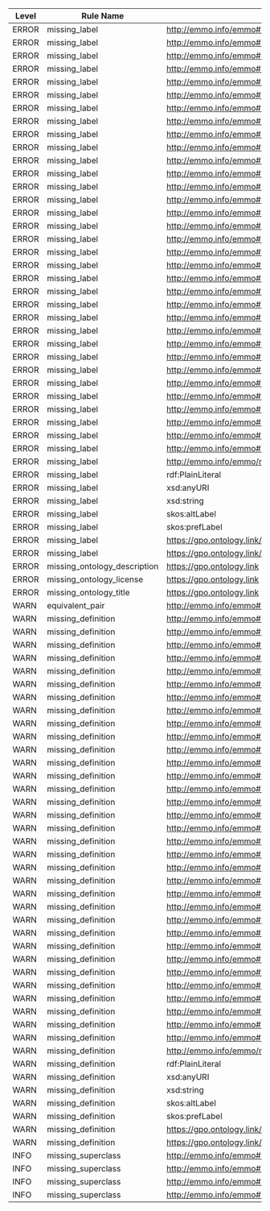 | Level | Rule Name | Subject | Property | Value |
| --- | --- | --- | --- | --- |
| ERROR | missing_label | http://emmo.info/emmo#EMMO_057e7d57_aff0_49de_911a_8861d85cef40 | rdfs:label |  |
| ERROR | missing_label | http://emmo.info/emmo#EMMO_08cb807c_e626_447b_863f_e2835540e918 | rdfs:label |  |
| ERROR | missing_label | http://emmo.info/emmo#EMMO_13191289_6c2b_4741_93e1_82d53bd0e703 | rdfs:label |  |
| ERROR | missing_label | http://emmo.info/emmo#EMMO_17e27c22_37e1_468c_9dd7_95e137f73e7f | rdfs:label |  |
| ERROR | missing_label | http://emmo.info/emmo#EMMO_3f2e4ac2_8ef3_4a14_b826_60d37f15f8ee | rdfs:label |  |
| ERROR | missing_label | http://emmo.info/emmo#EMMO_3f9ae00e_810c_4518_aec2_7200e424cf68 | rdfs:label |  |
| ERROR | missing_label | http://emmo.info/emmo#EMMO_4207e895_8b83_4318_996a_72cfb32acd94 | rdfs:label |  |
| ERROR | missing_label | http://emmo.info/emmo#EMMO_53e5b1e1_6026_4ddc_8a4a_3aaaa5fdbdb7 | rdfs:label |  |
| ERROR | missing_label | http://emmo.info/emmo#EMMO_5b2222df_4da6_442f_8244_96e9e45887d1 | rdfs:label |  |
| ERROR | missing_label | http://emmo.info/emmo#EMMO_5c68497d_2544_4cd4_897b_1ea783c9f6fe | rdfs:label |  |
| ERROR | missing_label | http://emmo.info/emmo#EMMO_5ceab41b_2aea_4041_9e9c_a243f7562cee | rdfs:label |  |
| ERROR | missing_label | http://emmo.info/emmo#EMMO_646cdc47_f955_4da3_9398_9aac0edf48a6 | rdfs:label |  |
| ERROR | missing_label | http://emmo.info/emmo#EMMO_6b7276a4_4b9d_440a_b577_0277539c0fc4 | rdfs:label |  |
| ERROR | missing_label | http://emmo.info/emmo#EMMO_705f27ae_954c_4f13_98aa_18473fc52b25 | rdfs:label |  |
| ERROR | missing_label | http://emmo.info/emmo#EMMO_70dac51e_bddd_48c2_8a98_7d8395e91fc2 | rdfs:label |  |
| ERROR | missing_label | http://emmo.info/emmo#EMMO_70fe84ff_99b6_4206_a9fc_9a8931836d84 | rdfs:label |  |
| ERROR | missing_label | http://emmo.info/emmo#EMMO_7afbed84_7593_4a23_bd88_9d9c6b04e8f6 | rdfs:label |  |
| ERROR | missing_label | http://emmo.info/emmo#EMMO_89a0c87c_0804_4013_937a_6fe234d9499c | rdfs:label |  |
| ERROR | missing_label | http://emmo.info/emmo#EMMO_8e52c42b_e879_4473_9fa1_4b23428b392b | rdfs:label |  |
| ERROR | missing_label | http://emmo.info/emmo#EMMO_90ae56e4_d197_49b6_be1a_0049e4756606 | rdfs:label |  |
| ERROR | missing_label | http://emmo.info/emmo#EMMO_9380ab64_0363_4804_b13f_3a8a94119a76 | rdfs:label |  |
| ERROR | missing_label | http://emmo.info/emmo#EMMO_967080e5_2f42_4eb2_a3a9_c58143e835f9 | rdfs:label |  |
| ERROR | missing_label | http://emmo.info/emmo#EMMO_9cb984ca_48ad_4864_b09e_50d3fff19420 | rdfs:label |  |
| ERROR | missing_label | http://emmo.info/emmo#EMMO_ae2d1a96_bfa1_409a_a7d2_03d69e8a125a | rdfs:label |  |
| ERROR | missing_label | http://emmo.info/emmo#EMMO_b21a56ed_f969_4612_a6ec_cb7766f7f31d | rdfs:label |  |
| ERROR | missing_label | http://emmo.info/emmo#EMMO_b432d2d5_25f4_4165_99c5_5935a7763c1a | rdfs:label |  |
| ERROR | missing_label | http://emmo.info/emmo#EMMO_c4bace1d_4db0_4cd3_87e9_18122bae2840 | rdfs:label |  |
| ERROR | missing_label | http://emmo.info/emmo#EMMO_c7b62dd7_063a_4c2a_8504_42f7264ba83f | rdfs:label |  |
| ERROR | missing_label | http://emmo.info/emmo#EMMO_d893d373_b579_4867_841e_1c2b31a8d2c6 | rdfs:label |  |
| ERROR | missing_label | http://emmo.info/emmo#EMMO_dc57d998_23db_4d8e_b2cd_f346b195b846 | rdfs:label |  |
| ERROR | missing_label | http://emmo.info/emmo#EMMO_eb3a768e_d53e_4be9_a23b_0714833c36de | rdfs:label |  |
| ERROR | missing_label | http://emmo.info/emmo#EMMO_ec2472ae_cf4a_46a5_8555_1556f5a6c3c5 | rdfs:label |  |
| ERROR | missing_label | http://emmo.info/emmo#EMMO_f68030be_94b8_4c61_a161_886468558054 | rdfs:label |  |
| ERROR | missing_label | http://emmo.info/emmo/middle/manufacturing#EMMO_36e69413_8c59_4799_946c_10b05d266e22 | rdfs:label |  |
| ERROR | missing_label | rdf:PlainLiteral | rdfs:label |  |
| ERROR | missing_label | xsd:anyURI | rdfs:label |  |
| ERROR | missing_label | xsd:string | rdfs:label |  |
| ERROR | missing_label | skos:altLabel | rdfs:label |  |
| ERROR | missing_label | skos:prefLabel | rdfs:label |  |
| ERROR | missing_label | https://gpo.ontology.link/GPO_1880a2e6_0c9f_425a_9615_d4bdf121215f | rdfs:label |  |
| ERROR | missing_label | https://gpo.ontology.link/GPO_a7003b69_ce78_48fe_a717_e04e1266c6cd | rdfs:label |  |
| ERROR | missing_ontology_description | https://gpo.ontology.link | dc:description |  |
| ERROR | missing_ontology_license | https://gpo.ontology.link | dc:license |  |
| ERROR | missing_ontology_title | https://gpo.ontology.link | dc:title |  |
| WARN | equivalent_pair | http://emmo.info/emmo#EMMO_89a0c87c_0804_4013_937a_6fe234d9499c | owl:equivalentClass | https://gpo.ontology.link/GPO_a7003b69_ce78_48fe_a717_e04e1266c6cd |
| WARN | missing_definition | http://emmo.info/emmo#EMMO_057e7d57_aff0_49de_911a_8861d85cef40 | IAO:0000115 |  |
| WARN | missing_definition | http://emmo.info/emmo#EMMO_08cb807c_e626_447b_863f_e2835540e918 | IAO:0000115 |  |
| WARN | missing_definition | http://emmo.info/emmo#EMMO_13191289_6c2b_4741_93e1_82d53bd0e703 | IAO:0000115 |  |
| WARN | missing_definition | http://emmo.info/emmo#EMMO_17e27c22_37e1_468c_9dd7_95e137f73e7f | IAO:0000115 |  |
| WARN | missing_definition | http://emmo.info/emmo#EMMO_3f2e4ac2_8ef3_4a14_b826_60d37f15f8ee | IAO:0000115 |  |
| WARN | missing_definition | http://emmo.info/emmo#EMMO_3f9ae00e_810c_4518_aec2_7200e424cf68 | IAO:0000115 |  |
| WARN | missing_definition | http://emmo.info/emmo#EMMO_4207e895_8b83_4318_996a_72cfb32acd94 | IAO:0000115 |  |
| WARN | missing_definition | http://emmo.info/emmo#EMMO_53e5b1e1_6026_4ddc_8a4a_3aaaa5fdbdb7 | IAO:0000115 |  |
| WARN | missing_definition | http://emmo.info/emmo#EMMO_5b2222df_4da6_442f_8244_96e9e45887d1 | IAO:0000115 |  |
| WARN | missing_definition | http://emmo.info/emmo#EMMO_5c68497d_2544_4cd4_897b_1ea783c9f6fe | IAO:0000115 |  |
| WARN | missing_definition | http://emmo.info/emmo#EMMO_5ceab41b_2aea_4041_9e9c_a243f7562cee | IAO:0000115 |  |
| WARN | missing_definition | http://emmo.info/emmo#EMMO_646cdc47_f955_4da3_9398_9aac0edf48a6 | IAO:0000115 |  |
| WARN | missing_definition | http://emmo.info/emmo#EMMO_6b7276a4_4b9d_440a_b577_0277539c0fc4 | IAO:0000115 |  |
| WARN | missing_definition | http://emmo.info/emmo#EMMO_705f27ae_954c_4f13_98aa_18473fc52b25 | IAO:0000115 |  |
| WARN | missing_definition | http://emmo.info/emmo#EMMO_70dac51e_bddd_48c2_8a98_7d8395e91fc2 | IAO:0000115 |  |
| WARN | missing_definition | http://emmo.info/emmo#EMMO_70fe84ff_99b6_4206_a9fc_9a8931836d84 | IAO:0000115 |  |
| WARN | missing_definition | http://emmo.info/emmo#EMMO_7afbed84_7593_4a23_bd88_9d9c6b04e8f6 | IAO:0000115 |  |
| WARN | missing_definition | http://emmo.info/emmo#EMMO_89a0c87c_0804_4013_937a_6fe234d9499c | IAO:0000115 |  |
| WARN | missing_definition | http://emmo.info/emmo#EMMO_8e52c42b_e879_4473_9fa1_4b23428b392b | IAO:0000115 |  |
| WARN | missing_definition | http://emmo.info/emmo#EMMO_90ae56e4_d197_49b6_be1a_0049e4756606 | IAO:0000115 |  |
| WARN | missing_definition | http://emmo.info/emmo#EMMO_9380ab64_0363_4804_b13f_3a8a94119a76 | IAO:0000115 |  |
| WARN | missing_definition | http://emmo.info/emmo#EMMO_967080e5_2f42_4eb2_a3a9_c58143e835f9 | IAO:0000115 |  |
| WARN | missing_definition | http://emmo.info/emmo#EMMO_9cb984ca_48ad_4864_b09e_50d3fff19420 | IAO:0000115 |  |
| WARN | missing_definition | http://emmo.info/emmo#EMMO_ae2d1a96_bfa1_409a_a7d2_03d69e8a125a | IAO:0000115 |  |
| WARN | missing_definition | http://emmo.info/emmo#EMMO_b21a56ed_f969_4612_a6ec_cb7766f7f31d | IAO:0000115 |  |
| WARN | missing_definition | http://emmo.info/emmo#EMMO_b432d2d5_25f4_4165_99c5_5935a7763c1a | IAO:0000115 |  |
| WARN | missing_definition | http://emmo.info/emmo#EMMO_c4bace1d_4db0_4cd3_87e9_18122bae2840 | IAO:0000115 |  |
| WARN | missing_definition | http://emmo.info/emmo#EMMO_c7b62dd7_063a_4c2a_8504_42f7264ba83f | IAO:0000115 |  |
| WARN | missing_definition | http://emmo.info/emmo#EMMO_d893d373_b579_4867_841e_1c2b31a8d2c6 | IAO:0000115 |  |
| WARN | missing_definition | http://emmo.info/emmo#EMMO_dc57d998_23db_4d8e_b2cd_f346b195b846 | IAO:0000115 |  |
| WARN | missing_definition | http://emmo.info/emmo#EMMO_eb3a768e_d53e_4be9_a23b_0714833c36de | IAO:0000115 |  |
| WARN | missing_definition | http://emmo.info/emmo#EMMO_ec2472ae_cf4a_46a5_8555_1556f5a6c3c5 | IAO:0000115 |  |
| WARN | missing_definition | http://emmo.info/emmo#EMMO_f68030be_94b8_4c61_a161_886468558054 | IAO:0000115 |  |
| WARN | missing_definition | http://emmo.info/emmo/middle/manufacturing#EMMO_36e69413_8c59_4799_946c_10b05d266e22 | IAO:0000115 |  |
| WARN | missing_definition | rdf:PlainLiteral | IAO:0000115 |  |
| WARN | missing_definition | xsd:anyURI | IAO:0000115 |  |
| WARN | missing_definition | xsd:string | IAO:0000115 |  |
| WARN | missing_definition | skos:altLabel | IAO:0000115 |  |
| WARN | missing_definition | skos:prefLabel | IAO:0000115 |  |
| WARN | missing_definition | https://gpo.ontology.link/GPO_1880a2e6_0c9f_425a_9615_d4bdf121215f | IAO:0000115 |  |
| WARN | missing_definition | https://gpo.ontology.link/GPO_a7003b69_ce78_48fe_a717_e04e1266c6cd | IAO:0000115 |  |
| INFO | missing_superclass | http://emmo.info/emmo#EMMO_057e7d57_aff0_49de_911a_8861d85cef40 | rdfs:subClassOf |  |
| INFO | missing_superclass | http://emmo.info/emmo#EMMO_90ae56e4_d197_49b6_be1a_0049e4756606 | rdfs:subClassOf |  |
| INFO | missing_superclass | http://emmo.info/emmo#EMMO_b21a56ed_f969_4612_a6ec_cb7766f7f31d | rdfs:subClassOf |  |
| INFO | missing_superclass | http://emmo.info/emmo#EMMO_eb3a768e_d53e_4be9_a23b_0714833c36de | rdfs:subClassOf |  |